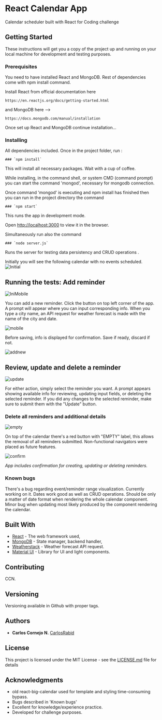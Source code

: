 # React Calendar App

Calendar scheduler built with React for Coding challenge 

## Getting Started

These instructions will get you a copy of the project up and running on your local machine for development and testing purposes. 

### Prerequisites

You need to have installed React and MongoDB. Rest of dependencies come with npm install command.

Install React from official documentation here
```
https://en.reactjs.org/docs/getting-started.html
```

and MongoDB here --> 

```
https://docs.mongodb.com/manual/installation
```


Once set up React and MongoDB continue installation...


### Installing

All dependencies included. Once in the project folder, run :

```
### `npm install`
```

This will install all necessary packages. Wait with a cup of coffee.

While installing, in the command shell, or system CMD 
(command prompt) you can start the command 'mongod',
necessary for mongodb connection.

Once command 'mongod' is executing and npm install has finished
then you can run in the project directory the command

```
### `npm start`
```

This runs the app in development mode.

Open [http://localhost:3000](http://localhost:3000) to view it in the browser.

Simultaneously run also the command

```
### `node server.js`
```

Runs the server for testing data persistency
and CRUD operations .


Initially you will see the following calendar 
 with no events scheduled.
![Initial](https://github.com/CarlosRabid/reactcalendar/tree/master/public/inicaldesk.png?raw=true "Initial Desktop")

## Running the tests: Add reminder

![IniMobile](./public/inicalmob.png?raw=true "Initial ")

You can add a new reminder. Click the button on top left corner of the app.
A prompt will appear where you can input corresponding info. 
When you type a city name, an API request for weather forecast 
is made with the name of the city and date. 

![mobile](./public/schedulemob.png?raw=true "Initial Mobile")

Before saving, info is displayed for confirmation.
Save if ready, discard if not. 

![addnew](./public/neweventmob.png?raw=true "Initial Mobile")

## Review, update and delete a reminder

![update](./public/editeventmob.png?raw=true "CRUD Ops")

For either action, simply select the reminder you want.
A prompt appears showing available info for reviewing,
updating input fields, or deleting  the selected reminder.
If you did any changes to the selected reminder, make
sure to submit them with the "Update" button.

### Delete all reminders and additional details

![empty](./public/emptycaldesk.png?raw=true "Empty All")

On top of the calendar there's a red button with "EMPTY" label,
this allows the removal of all reminders submitted. 
Non-functional navigators were placed as future features.

![confirm](./public/confirmationcal.png?raw=true "Confirmation")

*App includes confirmation for creating, updating or deleting reminders.*

### Known bugs

There's a bug regarding event/reminder range visualization. Currently working on it. Dates
work good as well as CRUD operations. Should be only a matter of date format when
rendering the whole calendar component. Minor bug when updating most likely
produced by the component rendering the calendar.

## Built With

* [React](https://en.reactjs.org) - The web framework used,
* [MongoDB](https://mongodb.com/) - State manager, backend handler,
* [Weatherstack](https://weatherstack.com/) - Weather forecast API request.
* [Material UI](https://material-ui.com/) - Library for UI and light components.

## Contributing

CCN.

## Versioning

Versioning available in Github with proper tags. 

## Authors

* **Carlos Cornejo N.** [CarlosRabid](https://github.com/CarlosRabid)

## License

This project is licensed under the MIT License - see the [LICENSE.md](LICENSE.md) file for details

## Acknowledgments

* old react-big-calendar used for template and styling time-consuming bypass.
* Bugs described in 'Known bugs'
* Excellent for knowledge/experience practice.
* Developed for challenge purposes.
